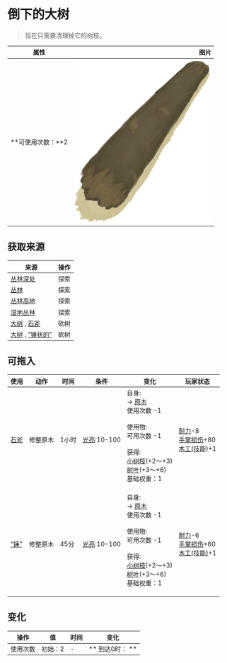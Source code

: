 # 倒下的大树  
> 现在只需要清理掉它的树枝。  
  
  属性  |   图片   
 ----  |  ----:   
 **可使用次数：**2  |  ![](Sprite/Log.png)   
  
## 获取来源  
来源  |  操作  
----  |  ----  
[丛林深处](DeepJungle.md)  |  探索  
[丛林](Jungle.md)  |  探索  
[丛林高地](JungleHighlands.md)  |  探索  
[湿地丛林](Wetlands.md)  |  探索  
[大树](LargeTree.md) , [石斧](StoneAxe.md)  |  砍树  
[大树](LargeTree.md) , [“锤状的”](tag_AxeAdv.md)  |  砍树  
## 可拖入  
使用  |  动作  |  时间  |  条件  |  变化  |  玩家状态  
----  |  ----  |  ----  |  ----  |  ----  |  ----  
[石斧](StoneAxe.md)  |  修整原木  |  1小时  |  [光亮](Light.md):10-100  |  自身:<br>→ [原木](Log.md)<br>使用次数  -1<br><br>使用物:<br>可用次数  -1<br><br>获得:<br>[小树枝](Sticks.md)(+2～+3)<br>[树叶](LeavesFresh.md)(+3～+6)<br>基础权重：1<br><br>  |  [耐力](Stamina.md)-8<br>[手掌损伤](HandDamage.md)+80<br>[木工(技能)](Skill_Woodworking.md)+1  
[“锤”](tag_Axe.md)  |  修整原木  |  45分  |  [光亮](Light.md):10-100  |  自身:<br>→ [原木](Log.md)<br>使用次数  -1<br><br>使用物:<br>可用次数  -1<br><br>获得:<br>[小树枝](Sticks.md)(+2～+3)<br>[树叶](LeavesFresh.md)(+3～+6)<br>基础权重：1<br><br>  |  [耐力](Stamina.md)-6<br>[手掌损伤](HandDamage.md)+60<br>[木工(技能)](Skill_Woodworking.md)+1  
## 变化   
操作  |  值  |  时间  |  变化  
----  |  ----  |  ----  |  ----  
使用次数  |  初始：2  |  -  |  ** 到达0时： **  
